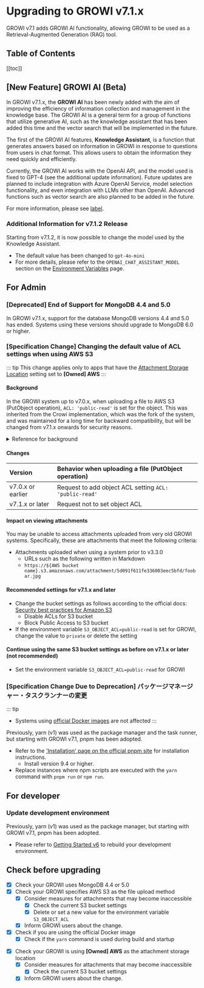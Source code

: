 # Upgrading to GROWI v7.1.x

GROWI v7.1 adds GROWI AI functionality, allowing GROWI to be used as a Retrieval-Augmented Generation (RAG) tool.


## Table of Contents

[[toc]]


## [New Feature] GROWI AI (Beta)

<!-- textlint-disable weseek/max-kanji-continuous-len -->
In GROWI v7.1.x, the **GROWI AI** has been newly added with the aim of improving the efficiency of information collection and management in the knowledge base.
The GROWI AI is a general term for a group of functions that utilize generative AI,
such as the knowledge assistant that has been added this time and the vector search that will be implemented in the future.
<!-- textlint-enable weseek/max-kanji-continuous-len -->

The first of the GROWI AI features, **Knowledge Assistant**, is a function that generates answers based on information in GROWI
in response to questions from users in chat format. This allows users to obtain the information they need quickly and efficiently.

Currently, the GROWI AI works with the OpenAI API, and the model used is fixed to GPT-4 (see the additional update information).
Future updates are planned to include integration with Azure OpenAI Service, model selection functionality, and even integration with LLMs other than OpenAI.
Advanced functions such as vector search are also planned to be added in the future.

For more information, please see [label](url).

### Additional Information for v7.1.2 Release

Starting from v7.1.2, it is now possible to change the model used by the Knowledge Assistant.

- The default value has been changed to `gpt-4o-mini`
- For more details, please refer to the `OPENAI_CHAT_ASSISTANT_MODEL` section on the [Environment Variables](/en/admin-guide/admin-cookbook/env-vars.html) page.


## For Admin

<ContextualBlock context="docs-growi-org">

### [Deprecated] End of Support for MongoDB 4.4 and 5.0

In GROWI v7.1.x, support for the database MongoDB versions 4.4 and 5.0 has ended.
Systems using these versions should upgrade to MongoDB 6.0 or higher.

</ContextualBlock>

### [Specification Change] Changing the default value of ACL settings when using AWS S3

<ContextualBlock context="help-growi-cloud">

::: tip
This change applies only to apps that have the [Attachment Storage Location](/en/cloud/attachment.html) setting set to **[Owned] AWS**
:::

</ContextualBlock>

#### Background

In the GROWI system up to v7.0.x, when uploading a file to AWS S3 (PutObject operation), `ACL: 'public-read'` is set for the object.
This was inherited from the Crowi implementation, which was the fork of the system,
and was maintained for a long time for backward compatibility, but will be changed from v7.1.x onwards for security reasons.

<details>
<summary>Reference for background</summary>

- [(ja) Dev Wiki: /資料/外部仕様/S3のACL設定](https://dev.growi.org/5d091f611fe336003eec5bfd)
- Changes in v7.0.5
  - <https://github.com/growilabs/growi/pull/8778>
  - <https://github.com/growilabs/growi/pull/8805>

</details>

#### Changes

| Version           | Behavior when uploading a file (PutObject operation)   |
| :---------------- | :------------------------------------------------------|
| v7.0.x or earlier | Request to add object ACL setting `ACL: 'public-read'` |
| v7.1.x or later   | Request not to set object ACL                          |

#### Impact on viewing attachments

You may be unable to access attachments uploaded from very old GROWI systems. Specifically, these are attachments that meet the following criteria:

- Attachments uploaded when using a system prior to v3.3.0
  - URLs such as the following written in Markdown
  - `https://${AWS bucket name}.s3.amazonaws.com/attachment/5d091f611fe336003eec5bfd/foobar.jpg`

#### Recommended settings for v7.1.x and later

- Change the bucket settings as follows according to the official docs: [Security best practices for Amazon S3](https://docs.aws.amazon.com/AmazonS3/latest/userguide/security-best-practices.html)
  - Disable ACLs for S3 bucket
  - Block Public Access to S3 bucket
- If the environment variable `S3_OBJECT_ACL=public-read` is set for GROWI, change the value to `private` or delete the setting

<ContextualBlock context="docs-growi-org">

#### Continue using the same S3 bucket settings as before on v7.1.x or later (not recommended)

- Set the environment variable `S3_OBJECT_ACL=public-read` for GROWI

</ContextualBlock>

<ContextualBlock context="docs-growi-org">

### [Specification Change Due to Deprecation] パッケージマネージャー・タスクランナーの変更

::: tip

- Systems using [official Docker images](https://hub.docker.com/r/weseek/growi/) are not affected
:::

Previously, yarn (v1) was used as the package manager and the task runner, but starting with GROWI v7.1, pnpm has been adopted.

- Refer to the ['Installation' page on the official pnpm site](https://pnpm.io/installation) for installation instructions.
  - Install version 9.4 or higher.
- Replace instances where npm scripts are executed with the `yarn` command with `pnpm run` or `npm run`.

</ContextualBlock>



<ContextualBlock context="docs-growi-org">

## For developer

### Update development environment

Previously, yarn (v1) was used as the package manager, but starting with GROWI v7.1, pnpm has been adopted.

- Please refer to [Getting Started v6](/en/dev/startup-v6/dev-env.html) to rebuild your development environment.

</ContextualBlock>


## Check before upgrading

<ContextualBlock context="docs-growi-org">

- [x] Check your GROWI uses MongoDB 4.4 or 5.0
- [x] Check your GROWI specifies AWS S3 as the file upload method
  - [x] Consider measures for attachments that may become inaccessible
    - [x] Check the current S3 bucket settings
    - [x] Delete or set a new value for the environment variable `S3_OBJECT_ACL`
  - [x] Inform GROWI users about the change.
- [x] Check if you are using the official Docker image
  - [x] Check if the `yarn` command is used during build and startup

</ContextualBlock>

<ContextualBlock context="help-growi-cloud">

- [x] Check your GROWI is using **[Owned] AWS** as the attachment storage location
  - [x] Consider measures for attachments that may become inaccessible
    - [x] Check the current S3 bucket settings
  - [x] Inform GROWI users about the change.

</ContextualBlock>

